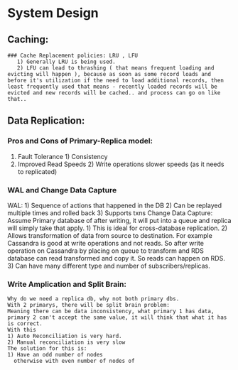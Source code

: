 # System Design
  ## Caching:
    ### Cache Replacement policies: LRU , LFU
       1) Generally LRU is being used.
       2) LFU can lead to thrashing ( that means frequent loading and evicting will happen ), because as soon as some record loads and before it's utilization if the need to load additional records, then least frequently used that means - recently loaded records will be evicted and new records will be cached.. and process can go on like that..

## Data Replication:
  ### Pros and Cons of Primary-Replica model:
   1) Fault Tolerance           1) Consistency
   2) Improved Read Speeds      2) Write operations slower speeds (as it needs to replicated)
 ### WAL and Change Data Capture
   WAL: 
    1) Sequence of actions that happened in the DB
    2) Can be replayed multiple times and rolled back
    3) Supports txns
  Change Data Capture:
    Assume Primary database of after writing, it will put into a queue and replica will simply take that apply.
    1) This is ideal for cross-database replication.
    2) Allows transformation of data from source to destination.
      For example Cassandra is good at write operations and not reads.
      So after write operation on Cassandra by placing on queue to transform and RDS database can read transformed and copy it. So reads can happen on RDS.
    3) Can have many different type and number of subscribers/replicas.
  ### Write Amplication and Split Brain:
    Why do we need a replica db, why not both primary dbs.
    With 2 primarys, there will be split brain problem:
    Meaning there can be data inconsistency, what primary 1 has data, primary 2 can't accept the same value, it will think that what it has is correct.
    With this 
    1) Auto Reconciliation is very hard.
    2) Manual reconciliation is very slow
    The solution for this is: 
    1) Have an odd number of nodes
      otherwise with even number of nodes of 
    
    
    
   
